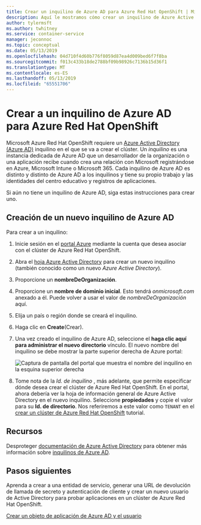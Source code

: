 ```yaml
---
title: Crear un inquilino de Azure AD para Azure Red Hat OpenShift | Microsoft Docs
description: Aquí le mostramos cómo crear un inquilino de Azure Active Directory (Azure AD) para hospedar el clúster de Microsoft Azure Red Hat OpenShift.
author: tylermsft
ms.author: twhitney
ms.service: container-service
manager: jeconnoc
ms.topic: conceptual
ms.date: 05/13/2019
ms.openlocfilehash: 04d710f4d60b776f8059d87ea4d009bed6f7f8ba
ms.sourcegitcommit: f013c433b18de2788bf09b98926c7136b15d36f1
ms.translationtype: MT
ms.contentlocale: es-ES
ms.lasthandoff: 05/13/2019
ms.locfileid: "65551706"
---
```

# <a name="create-an-azure-ad-tenant-for-azure-red-hat-openshift"></a>Crear a un inquilino de Azure AD para Azure Red Hat OpenShift

Microsoft Azure Red Hat OpenShift requiere un [Azure Active Directory (Azure AD)](https://docs.microsoft.com/azure/active-directory/develop/quickstart-create-new-tenant) inquilino en el que se va a crear el clúster. Un *inquilino* es una instancia dedicada de Azure AD que un desarrollador de la organización o una aplicación recibe cuando crea una relación con Microsoft registrándose en Azure, Microsoft Intune o Microsoft 365. Cada inquilino de Azure AD es distinto y distinto de Azure AD a los inquilinos y tiene su propio trabajo y las identidades del centro educativo y registros de aplicaciones.

Si aún no tiene un inquilino de Azure AD, siga estas instrucciones para crear uno.

## <a name="create-a-new-azure-ad-tenant"></a>Creación de un nuevo inquilino de Azure AD

Para crear a un inquilino:

1. Inicie sesión en el [portal Azure](https://portal.azure.com/) mediante la cuenta que desea asociar con el clúster de Azure Red Hat OpenShift.
2. Abra el [hoja Azure Active Directory](https://portal.azure.com/#create/Microsoft.AzureActiveDirectory) para crear un nuevo inquilino (también conocido como un nuevo *Azure Active Directory*).
3. Proporcione un **nombreDeOrganización**.
4. Proporcione un **nombre de dominio inicial**. Esto tendrá *onmicrosoft.com* anexado a él. Puede volver a usar el valor de *nombreDeOrganización* aquí.
5. Elija un país o región donde se creará el inquilino.
6. Haga clic en **Create**(Crear).
7. Una vez creado el inquilino de Azure AD, seleccione el **haga clic aquí para administrar el nuevo directorio** vínculo. El nuevo nombre del inquilino se debe mostrar la parte superior derecha de Azure portal:  

    ![Captura de pantalla del portal que muestra el nombre del inquilino en la esquina superior derecha][tenantcallout]  

8. Tome nota de la *Id. de inquilino* , más adelante, que permite especificar dónde desea crear el clúster de Azure Red Hat OpenShift. En el portal, ahora debería ver la hoja de información general de Azure Active Directory en el nuevo inquilino. Seleccione **propiedades** y copie el valor para su **Id. de directorio**. Nos referiremos a este valor como `TENANT` en el [crear un clúster de Azure Red Hat OpenShift](tutorial-create-cluster.md) tutorial.

[tenantcallout]: ./media/howto-create-tenant/tenant-callout.png

## <a name="resources"></a>Recursos

Desproteger [documentación de Azure Active Directory](https://docs.microsoft.com/azure/active-directory/) para obtener más información sobre [inquilinos de Azure AD](https://docs.microsoft.com/azure/active-directory/develop/quickstart-create-new-tenant).

## <a name="next-steps"></a>Pasos siguientes

Aprenda a crear a una entidad de servicio, generar una URL de devolución de llamada de secreto y autenticación de cliente y crear un nuevo usuario de Active Directory para probar aplicaciones en un clúster de Azure Red Hat OpenShift.

[Crear un objeto de aplicación de Azure AD y el usuario](howto-aad-app-configuration.md)